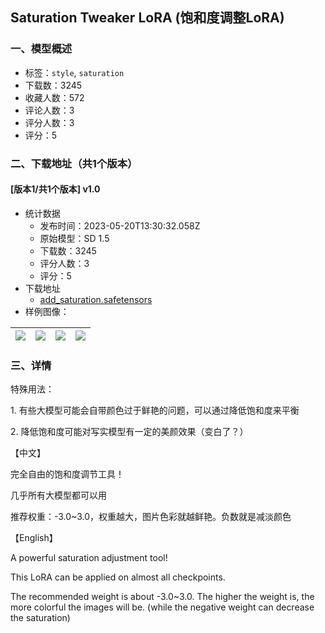 ## Saturation Tweaker LoRA (饱和度调整LoRA)
### 一、模型概述

- 标签：`style`, `saturation`
- 下载数：3245
- 收藏人数：572
- 评论人数：3
- 评分人数：3
- 评分：5

### 二、下载地址（共1个版本）

#### [版本1/共1个版本] v1.0

- 统计数据
  - 发布时间：2023-05-20T13:30:32.058Z
  - 原始模型：SD 1.5
  - 下载数：3245
  - 评分人数：3
  - 评分：5
- 下载地址
  - [add_saturation.safetensors](https://civitai.com/api/download/models/75892)
- 样例图像：

| <img src="https://image.civitai.com/xG1nkqKTMzGDvpLrqFT7WA/11ea1526-8ddd-4ecd-bdf4-d020dd829dd2/width=450/849613.jpeg" /> | <img src="https://image.civitai.com/xG1nkqKTMzGDvpLrqFT7WA/0156596a-828e-4141-b6df-0569e8f1feda/width=450/849620.jpeg" /> | <img src="https://image.civitai.com/xG1nkqKTMzGDvpLrqFT7WA/235dd68f-7c74-4dfa-bf0b-dc493c3e13bb/width=450/849614.jpeg" /> | <img src="https://image.civitai.com/xG1nkqKTMzGDvpLrqFT7WA/05cd47a4-dc72-4df3-94f3-cd4be3783d28/width=450/849644.jpeg" /> |
| ---- | ---- | ---- | ---- |


### 三、详情
<p>特殊用法：</p><p>1. 有些大模型可能会自带颜色过于鲜艳的问题，可以通过降低饱和度来平衡</p><p>2. 降低饱和度可能对写实模型有一定的美颜效果（变白了？）</p><p></p><p>【中文】</p><p>完全自由的饱和度调节工具！</p><p>几乎所有大模型都可以用</p><p>推荐权重：-3.0~3.0，权重越大，图片色彩就越鲜艳。负数就是减淡颜色</p><p></p><p>【English】</p><p>A powerful saturation adjustment tool!</p><p>This LoRA can be applied on almost all checkpoints.</p><p>The recommended weight is about -3.0~3.0. The higher the weight is, the more colorful the images will be. (while the negative weight can decrease the saturation)</p>